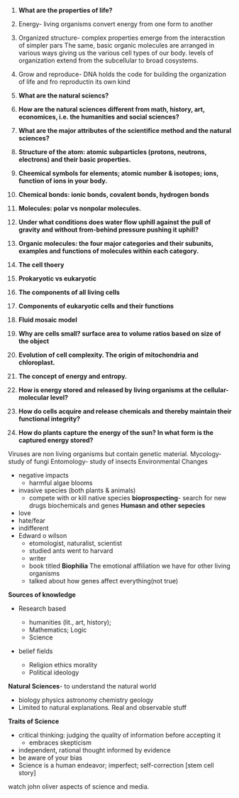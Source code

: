 1. __What are the properties of life?__  
  1. Energy- living organisms convert energy from one form to another
  2. Organized structure- complex properties emerge from the interacstion of simpler pars
      The same, basic organic molecules are arranged in various ways giving us the various cell types of our body.
      levels of organization extend from the subcellular to broad cosystems.
  3. Grow and reproduce- DNA holds the code for building the organization of life and fro reproductin its own kind

2. __What are the natural sciencs?__

3. __How are the natural sciences different from math, history, art, economices, i.e. the humanities and social sciences?__

4. __What are the major attributes of the scientifice method and the natural sciences?__

5. __Structure of the atom: atomic subparticles (protons, neutrons, electrons) and their basic properties.__

6. __Cheemical symbols for elements; atomic number & isotopes; ions, function of ions in your body.__

7. __Chemical bonds: ionic bonds, covalent bonds, hydrogen bonds__

8. __Molecules: polar vs nonpolar molecules.__

9. __Under what conditions does water flow uphill against the pull of gravity and without from-behind pressure pushing it uphill?__

10. __Organic molecules: the four major categories and their subunits, examples and functions of molecules within each category.__

11. __The cell thoery__

12. __Prokaryotic vs eukaryotic__

13. __The components of all living cells__

14. __Components of eukaryotic cells and their functions__

15. __Fluid mosaic model__

16. __Why are cells small? surface area to volume ratios based on size of the object__

17. __Evolution of cell complexity. The origin of mitochondria and chloroplast.__

18. __The concept of energy and entropy.__

19. __How is energy stored and released by living organisms at the cellular-molecular level?__

20. __How do cells acquire and release chemicals and thereby maintain their functional integrity?__

21. __How do plants capture the energy of the sun? In what form is the captured energy stored?__


Viruses are non living organisms but contain genetic material.
Mycology- study of fungi
Entomology- study of insects
Environmental Changes
  - negative impacts
    - harmful algae blooms
  - invasive species (both plants & animals)
    - compete with or kill native species
__bioprospecting__- search for new drugs biochemicals and genes
__Humasn and other sepecies__
  - love
  - hate/fear
  - indifferent
- Edward o wilson
  - etomologist, naturalist, scientist
  - studied ants went to harvard
  - writer
  - book titled __Biophilia__ The emotional affiliation we have for other living organisms
  - talked about how genes affect everything(not true)

__Sources of knowledge__
* Research based 
  * humanities (lit., art, history);
  * Mathematics; Logic
  * Science

* belief fields
  * Religion ethics morality
  * Political ideology
  
__Natural Sciences__- to understand the natural world
* biology physics astronomy chemistry geology
* Limited to natural explanations. Real and observable stuff

__Traits of Science__
* critical thinking: judging the quality of information before accepting it
  * embraces skepticism
* independent, rational thought informed by evidence
* be aware of your bias
* Science is a human endeavor; imperfect; self-correction [stem cell story]

watch john oliver aspects of science and media.
